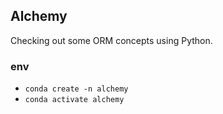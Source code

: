 ## Alchemy

Checking out some ORM concepts using Python. 

### env

- `conda create -n alchemy`
- `conda activate alchemy`